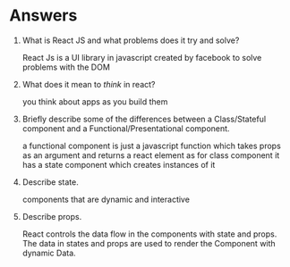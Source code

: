 # Answers

1.  What is React JS and what problems does it try and solve?

    React Js is a UI library in javascript created by facebook to solve problems with the DOM
    
1.  What does it mean to _think_ in react?

    you think about apps as you build them

1.  Briefly describe some of the differences between a Class/Stateful component and a Functional/Presentational component.
    
    a functional component is just a  javascript function which takes props as an argument and returns a react element as for class component it has a state component which creates instances of it
    
    
1.  Describe state.
    
    components that are dynamic and interactive

1.  Describe props.

    React controls the data flow in the components with state and props. The data in states and props are used to render the Component with dynamic Data.

